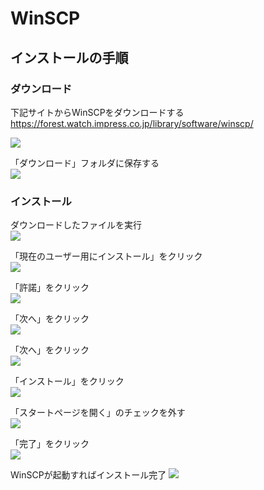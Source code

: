 # WinSCP

## インストールの手順

### ダウンロード

下記サイトからWinSCPをダウンロードする  
https://forest.watch.impress.co.jp/library/software/winscp/

![](images/001.png)

「ダウンロード」フォルダに保存する  
![](images/002.png)

### インストール

ダウンロードしたファイルを実行  
![](images/003.png)

「現在のユーザー用にインストール」をクリック  
![](images/004.png)

「許諾」をクリック  
![](images/005.png)

「次へ」をクリック  
![](images/006.png)

「次へ」をクリック  
![](images/007.png)

「インストール」をクリック  
![](images/008.png)

「スタートページを開く」のチェックを外す  
![](images/009.png)

「完了」をクリック  
![](images/010.png)

WinSCPが起動すればインストール完了
![](images/011.png)
